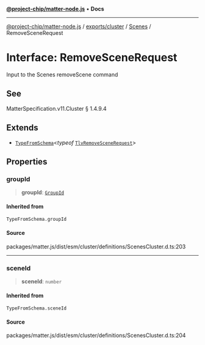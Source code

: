 [**@project-chip/matter-node.js**](../../../../../README.md) • **Docs**

***

[@project-chip/matter-node.js](../../../../../modules.md) / [exports/cluster](../../../README.md) / [Scenes](../README.md) / RemoveSceneRequest

# Interface: RemoveSceneRequest

Input to the Scenes removeScene command

## See

MatterSpecification.v11.Cluster § 1.4.9.4

## Extends

- [`TypeFromSchema`](../../../../tlv/README.md#typefromschemas)\<*typeof* [`TlvRemoveSceneRequest`](../README.md#tlvremovescenerequest)\>

## Properties

### groupId

> **groupId**: [`GroupId`](../../../../datatype/README.md#groupid)

#### Inherited from

`TypeFromSchema.groupId`

#### Source

packages/matter.js/dist/esm/cluster/definitions/ScenesCluster.d.ts:203

***

### sceneId

> **sceneId**: `number`

#### Inherited from

`TypeFromSchema.sceneId`

#### Source

packages/matter.js/dist/esm/cluster/definitions/ScenesCluster.d.ts:204
